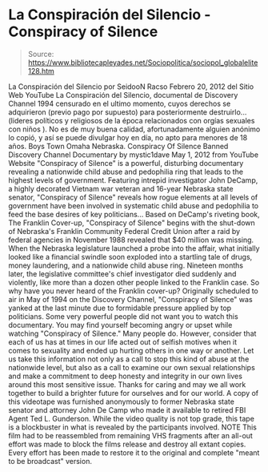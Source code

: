 # La Conspiración del Silencio - Conspiracy of Silence

> Source: https://www.bibliotecapleyades.net/Sociopolitica/sociopol_globalelite128.htm

La Conspiración del Silencio
por
SeidooN Racso
Febrero 20, 2012
del Sitio Web
YouTube
La Conspiración del Silencio, documental de Discovery Channel 1994 censurado en el
ultimo momento, cuyos derechos se adquirieron (previo pago por supuesto)
para posteriormente destruirlo... (lideres políticos y religiosos de la época
relacionados con orgías sexuales con niños ).
No es de muy buena calidad,
afortunadamente alguien anónimo lo copió, y así se puede divulgar hoy en día,
no apto para menores de 18 años. Boys Town Omaha Nebraska.
Conspiracy Of Silence
Banned Discovery Channel Documentary
by
mystic1dave
May 1, 2012
from
YouTube Website
"Conspiracy of Silence" is a
powerful, disturbing documentary revealing a nationwide
child abuse and pedophilia ring that leads to
the highest levels of
government.
Featuring intrepid
investigator John DeCamp, a highly decorated Vietnam war
veteran and 16-year Nebraska state senator, "Conspiracy
of Silence" reveals how rogue elements at all levels of
government have been involved in systematic child abuse
and pedophilia
to feed the base desires of
key politicians...
Based on DeCamp's riveting book,
The Franklin Cover-up, "Conspiracy of
Silence" begins with the shut-down of
Nebraska's Franklin Community Federal
Credit Union after a raid by federal agencies in November 1988 revealed that
$40 million was missing.
When the Nebraska legislature launched a probe into
the affair, what initially looked like a financial swindle soon exploded
into a startling tale of drugs, money laundering, and a nationwide child
abuse ring. Nineteen months later, the legislative committee's chief
investigator died suddenly and violently, like more than a dozen other
people linked to the Franklin case.
So why have you never heard of the Franklin cover-up?
Originally scheduled
to air in May of 1994 on the Discovery Channel, "Conspiracy of Silence" was
yanked at the last minute due to formidable pressure applied by top
politicians. Some very powerful people did not want you to watch this
documentary.
You may find yourself becoming angry or upset while watching "Conspiracy of
Silence." Many people do.
However, consider that each of us has at times in
our life acted out of selfish motives when it comes to sexuality and ended
up hurting others in one way or another. Let us take this information not
only as a call to stop this kind of abuse at the nationwide level, but also
as a call to examine our own sexual relationships and make a commitment to
deep honesty and integrity in our own lives around this most sensitive
issue.
Thanks for caring and may we all work together to build a brighter
future for ourselves and for our world.
A copy of this videotape was furnished anonymously to former Nebraska state
senator and attorney John De Camp who made it available to retired FBI Agent
Ted L. Gunderson. While the video quality is not top grade, this tape is a
blockbuster in what is revealed by the participants involved.
NOTE
This film had to be reassembled from remaining VHS fragments after an
all-out effort was made to block the films release and destroy all extant
copies. Every effort has been made to restore it to the original and
complete "meant to be broadcast" version.
